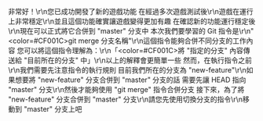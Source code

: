 非常好！\r\n您已成功開發了新的遊戲功能
在經過多次遊戲測試後\r\n遊戲在運行上非常穩定\r\n並且這個功能確實讓遊戲變得更加有趣
在確認新的功能運行穩定後\r\n現在可以正式將它合併到 "master" 分支中
本次我們要學習的 Git 指令是\r\n"<color=#CF001C>git merge 分支名稱</color>"\r\n這個指令能夠合併不同分支的工作內容
您可以將這個指令理解為：\r\n「<color=#CF001C>將 "指定的分支" 內容傳送給 "目前所在的分支" 中</color>」\r\n以上的解釋會更簡單一些
然而，在執行指令之前\r\n我們需要先注意指令的執行規則
目前我們所在的分支為 "new-feature"\r\n如果想要將 "new-feature" 分支合併到 "master" 分支的話
需要先讓 HEAD 指向 "master" 分支\r\n然後才能夠使用 "git merge" 指令合併分支
接下來，為了將 "new-feature" 分支合併到 "master" 分支\r\n請您先使用切換分支的指令\r\n移動到 "master" 分支上吧